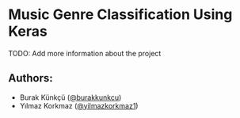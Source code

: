 # Music Genre Classification Using Keras

TODO: Add more information about the project

## Authors:
* Burak Künkçü ([@burakkunkcu](https://github.com/burakkunkcu/))
* Yılmaz Korkmaz ([@yilmazkorkmaz1](https://github.com/yilmazkorkmaz1))
